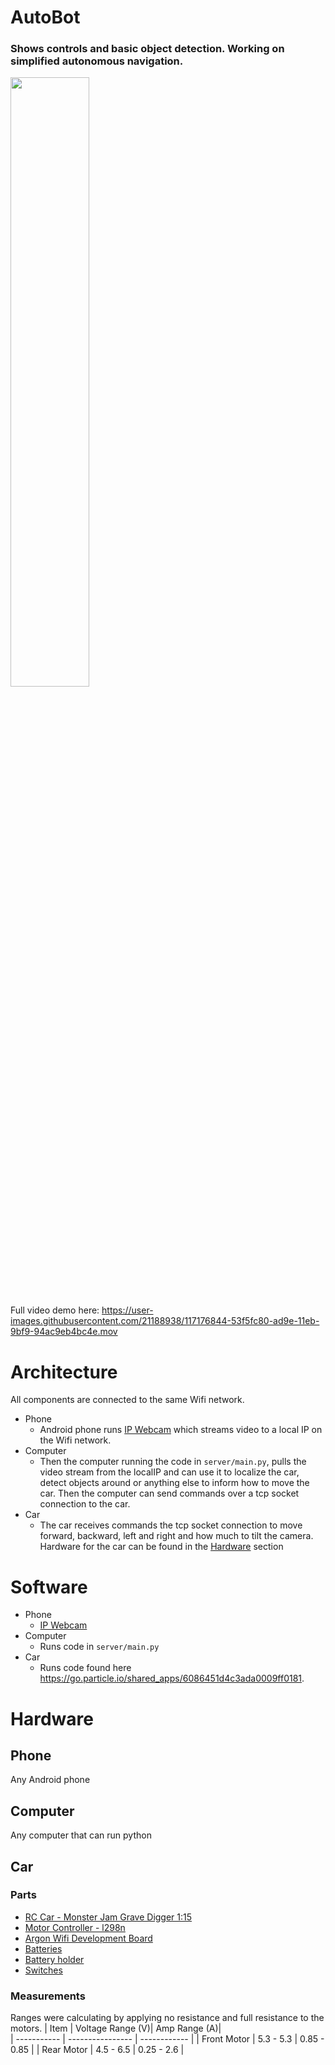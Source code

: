 # AutoBot

### Shows controls and basic object detection. Working on simplified autonomous navigation.

<img src="https://raw.githubusercontent.com/sujaygarlanka/AutoBot/main/media/demo_gif.gif" width="50%" />

Full video demo here: https://user-images.githubusercontent.com/21188938/117176844-53f5fc80-ad9e-11eb-9bf9-94ac9eb4bc4e.mov

# Architecture
All components are connected to the same Wifi network.
- Phone
  - Android phone runs [IP Webcam](https://play.google.com/store/apps/details?id=com.pas.webcam&hl=en_US&gl=US) which streams video to a local IP on the Wifi network. 
- Computer
  - Then the computer running the code in `server/main.py`, pulls the video stream from the localIP and can use it to localize the car, detect objects around or anything else to inform how to move the car. Then the computer can send commands over a tcp socket connection to the car.
- Car
  - The car receives commands the tcp socket connection to move forward, backward, left and right and how much to tilt the camera. Hardware for the car can be found in the [Hardware](#hardware) section

# Software
- Phone 
  - [IP Webcam](https://play.google.com/store/apps/details?id=com.pas.webcam&hl=en_US&gl=US)
- Computer
  - Runs code in `server/main.py`
- Car
  - Runs code found here https://go.particle.io/shared_apps/6086451d4c3ada0009ff0181.

# Hardware

## Phone
Any Android phone

## Computer
Any computer that can run python

## Car

### Parts
- [RC Car - Monster Jam Grave Digger 1:15](https://www.amazon.com/Monster-Jam-Official-Remoter-Control/dp/B07HGR66Q5?pd_rd_w=aHP5k&pf_rd_p=3fdb7f7b-31a2-4f37-b9bc-1469e3d4fb18&pf_rd_r=ST42RDH626Q38TD325DR&pd_rd_r=0108b0e8-8dd8-4746-af2a-839fe3614d4b&pd_rd_wg=Fw5vf)
- [Motor Controller - l298n](https://www.amazon.com/Controller-Module-Bridge-Stepper-Arduino/dp/B07RB2LWD7/ref=sr_1_2?crid=1CMZ5QN0DK2FH&dchild=1&keywords=l298n&qid=1602009931&sprefix=l298%2Ctoys-and-games%2C141&sr=8-2)
- [Argon Wifi Development Board](https://store.particle.io/products/argon)
- [Batteries](https://www.amazon.com/gp/product/B083K4XSKG/ref=ppx_yo_dt_b_asin_title_o02_s00?ie=UTF8&psc=1)
- [Battery holder](https://www.amazon.com/gp/product/B0858WTZM7/ref=ppx_yo_dt_b_asin_title_o01_s00?ie=UTF8&psc=1)
- [Switches](https://www.amazon.com/5Pcs-Rocker-Switch-Position-QTEATAK/dp/B07Y1GDRQG/ref=sr_1_6?dchild=1&keywords=electronic+switch&qid=1602948480&sr=8-6)

### Measurements
Ranges were calculating by applying no resistance and full resistance to the motors.
| Item         | Voltage Range (V)| Amp Range (A)|       
| -----------  | ---------------- | ------------ |
| Front Motor  | 5.3 - 5.3        | 0.85 - 0.85  |
| Rear Motor   | 4.5 - 6.5        | 0.25 - 2.6   |
